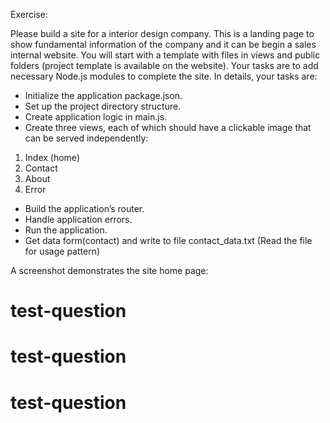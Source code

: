 Exercise:

Please build a site for a interior design company. This is a landing page to show fundamental information of the company and it can be begin a sales internal website. You will start with a template with files in views and public folders (project template is available on the website). Your tasks are to add necessary Node.js modules to complete the site. In details, your tasks are:

-	Initialize the application package.json.
-	Set up the project directory structure.
-	Create application logic in main.js.
-	Create three views, each of which should have a clickable image that can be served independently:

1.	Index (home)
2.	Contact
3.	About
4.	Error 

-	Build the application’s router.
-	Handle application errors.
-	Run the application.
-	Get data form(contact) and write to file contact_data.txt (Read the file for usage pattern)

A screenshot demonstrates the site home page:
# test-question
# test-question
# test-question
